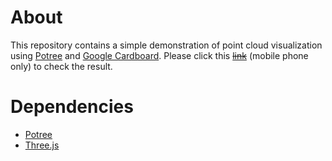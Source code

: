 # About #
This repository contains a simple demonstration of point cloud visualization using [Potree](https://github.com/potree/potree) and [Google Cardboard](https://www.google.co.uk/get/cardboard/). Please click this [~~link~~](http://146.140.214.149/potree-cardboard/) (mobile phone only) to check the result.

# Dependencies #
* [Potree](https://github.com/potree/potree)
* [Three.js](https://github.com/mrdoob/three.js)
